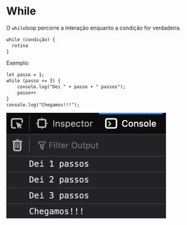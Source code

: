 # While

O `while`loop percorre a interação enquanto a condição  for verdadeira.

```
while (condição) {
  rotina
}
```

Exemplo:

```
let passo = 1; 
while (passo <= 3) {
    console.log("Dei " + passo + " passos");
    passo++
}
console.log("Chegamos!!!");
```

![](<../.gitbook/assets/image (3).png>)
